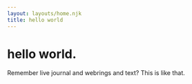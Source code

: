 ```yaml
---
layout: layouts/home.njk
title: hello world
---
```


# hello world.

Remember live journal and webrings and text? This is like that. 